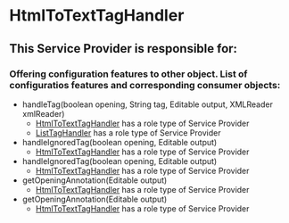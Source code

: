 # HtmlToTextTagHandler
## This Service Provider is responsible for:
### Offering configuration features to other object. List of configuratios features and corresponding consumer objects: 
* handleTag(boolean opening, String tag, Editable output, XMLReader xmlReader)
	* [HtmlToTextTagHandler](../ServiceProviders/HtmlToTextTagHandler.md) has a role type of Service Provider
	* [ListTagHandler](../ServiceProviders/ListTagHandler.md) has a role type of Service Provider
* handleIgnoredTag(boolean opening, Editable output)
	* [HtmlToTextTagHandler](../ServiceProviders/HtmlToTextTagHandler.md) has a role type of Service Provider
* handleIgnoredTag(boolean opening, Editable output)
	* [HtmlToTextTagHandler](../ServiceProviders/HtmlToTextTagHandler.md) has a role type of Service Provider
* getOpeningAnnotation(Editable output)
	* [HtmlToTextTagHandler](../ServiceProviders/HtmlToTextTagHandler.md) has a role type of Service Provider
* getOpeningAnnotation(Editable output)
	* [HtmlToTextTagHandler](../ServiceProviders/HtmlToTextTagHandler.md) has a role type of Service Provider
